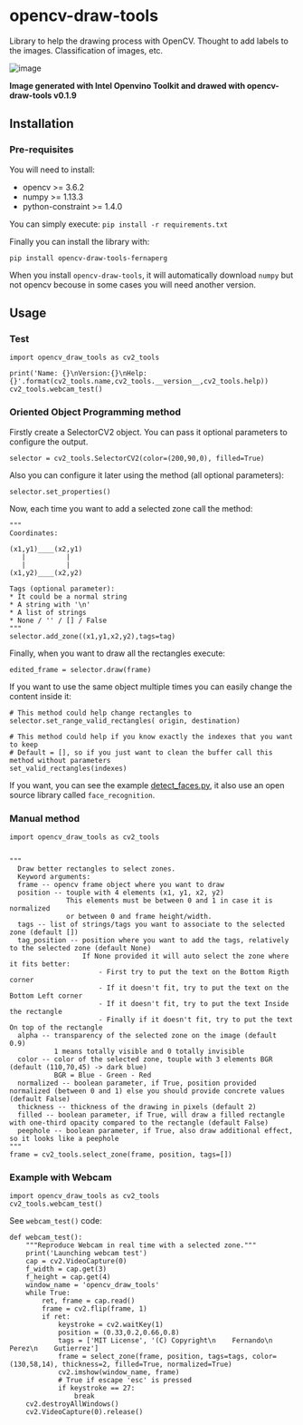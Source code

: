 # opencv-draw-tools
Library to help the drawing process with OpenCV. Thought to add labels to the images. Classification of images, etc.

![image](https://user-images.githubusercontent.com/18369529/53686731-3dba0500-3d2b-11e9-95e5-e4517c013d14.png)

**Image generated with Intel Openvino Toolkit and drawed with opencv-draw-tools v0.1.9**

## Installation

### Pre-requisites

You will need to install:

* opencv >= 3.6.2
* numpy >= 1.13.3
* python-constraint >= 1.4.0

You can simply execute:
`pip install -r requirements.txt`

Finally you can install the library with:

`pip install opencv-draw-tools-fernaperg`

When you install `opencv-draw-tools`, it will automatically download `numpy` but not opencv becouse in some cases you will need another version.

## Usage

### Test

```
import opencv_draw_tools as cv2_tools

print('Name: {}\nVersion:{}\nHelp:{}'.format(cv2_tools.name,cv2_tools.__version__,cv2_tools.help))
cv2_tools.webcam_test()
```
### Oriented Object Programming method

Firstly create a SelectorCV2 object. You can pass it optional parameters to configure the output.
```
selector = cv2_tools.SelectorCV2(color=(200,90,0), filled=True)
```

Also you can configure it later using the method (all optional parameters):
```
selector.set_properties()
```

Now, each time you want to add a selected zone call the method:
```
"""
Coordinates:

(x1,y1)____(x2,y1)
   |          |
   |          |
(x1,y2)____(x2,y2)

Tags (optional parameter):
* It could be a normal string
* A string with '\n'
* A list of strings
* None / '' / [] / False
"""
selector.add_zone((x1,y1,x2,y2),tags=tag)
```

Finally, when you want to draw all the rectangles execute:
```
edited_frame = selector.draw(frame)
```

If you want to use the same object multiple times you can easily change the content inside it:
```
# This method could help change rectangles to
selector.set_range_valid_rectangles( origin, destination)

# This method could help if you know exactly the indexes that you want to keep
# Default = [], so if you just want to clean the buffer call this method without parameters
set_valid_rectangles(indexes)
```

If you want, you can see the example [detect_faces.py](opencv_draw_tools/detect_faces.py), it also use an open source library called `face_recognition`.


### Manual method

```
import opencv_draw_tools as cv2_tools


"""
  Draw better rectangles to select zones.
  Keyword arguments:
  frame -- opencv frame object where you want to draw
  position -- touple with 4 elements (x1, y1, x2, y2)
              This elements must be between 0 and 1 in case it is normalized
              or between 0 and frame height/width.
  tags -- list of strings/tags you want to associate to the selected zone (default [])
  tag_position -- position where you want to add the tags, relatively to the selected zone (default None)
                  If None provided it will auto select the zone where it fits better:
                      - First try to put the text on the Bottom Rigth corner
                      - If it doesn't fit, try to put the text on the Bottom Left corner
                      - If it doesn't fit, try to put the text Inside the rectangle
                      - Finally if it doesn't fit, try to put the text On top of the rectangle
  alpha -- transparency of the selected zone on the image (default 0.9)
           1 means totally visible and 0 totally invisible
  color -- color of the selected zone, touple with 3 elements BGR (default (110,70,45) -> dark blue)
           BGR = Blue - Green - Red
  normalized -- boolean parameter, if True, position provided normalized (between 0 and 1) else you should provide concrete values (default False)
  thickness -- thickness of the drawing in pixels (default 2)
  filled -- boolean parameter, if True, will draw a filled rectangle with one-third opacity compared to the rectangle (default False)
  peephole -- boolean parameter, if True, also draw additional effect, so it looks like a peephole
"""
frame = cv2_tools.select_zone(frame, position, tags=[])
```

### Example with Webcam

```
import opencv_draw_tools as cv2_tools
cv2_tools.webcam_test()
```

See `webcam_test()` code:

```
def webcam_test():
    """Reproduce Webcam in real time with a selected zone."""
    print('Launching webcam test')
    cap = cv2.VideoCapture(0)
    f_width = cap.get(3)
    f_height = cap.get(4)
    window_name = 'opencv_draw_tools'
    while True:
        ret, frame = cap.read()
        frame = cv2.flip(frame, 1)
        if ret:
            keystroke = cv2.waitKey(1)
            position = (0.33,0.2,0.66,0.8)
            tags = ['MIT License', '(C) Copyright\n    Fernando\n    Perez\n    Gutierrez']
            frame = select_zone(frame, position, tags=tags, color=(130,58,14), thickness=2, filled=True, normalized=True)
            cv2.imshow(window_name, frame)
            # True if escape 'esc' is pressed
            if keystroke == 27:
                break
    cv2.destroyAllWindows()
    cv2.VideoCapture(0).release()
```
